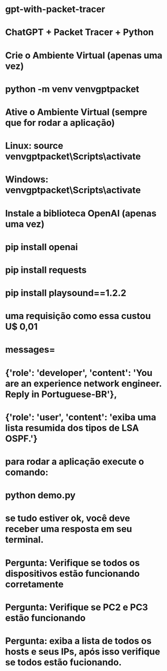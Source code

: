 # gpt-with-packet-tracer
# ChatGPT + Packet Tracer + Python
# 
# 
# Crie o Ambiente Virtual (apenas uma vez)
# python -m venv venvgptpacket
#
#  
# Ative o Ambiente Virtual (sempre que for rodar a aplicação)
# Linux: source venvgptpacket\Scripts\activate
# Windows: venvgptpacket\Scripts\activate
# 
# Instale a biblioteca OpenAI (apenas uma vez)
# pip install openai
# pip install requests
# pip install playsound==1.2.2
# 
# 
# uma requisição como essa custou U$ 0,01
# messages=
#         {'role': 'developer', 'content': 'You are an experience network engineer. Reply in Portuguese-BR'},
#         {'role': 'user', 'content': 'exiba uma lista resumida dos tipos de LSA OSPF.'}
#
# para rodar a aplicação execute o comando:
# python demo.py
# se tudo estiver ok, você deve receber uma resposta em seu terminal.
# 
# 
# Pergunta: Verifique se todos os dispositivos estão funcionando corretamente 
# Pergunta: Verifique se PC2 e PC3 estão funcionando
# Pergunta: exiba a lista de todos os hosts e seus IPs, após isso verifique se todos estão fucionando.
# 
# 
# 
# 


